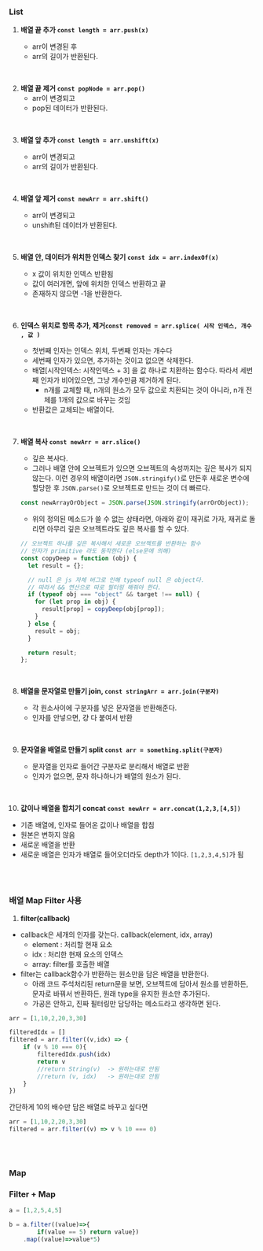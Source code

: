 ### List

1. **배열 끝 추가 `const length = arr.push(x)`**

   - arr이 변경된 후
   - arr의 길이가 반환된다.

<br>

2. **배열 끝 제거 `const popNode = arr.pop()`**
   - arr이 변경되고
   - pop된 데이터가 반환된다.

<br>

3. **배열 앞 추가 `const length = arr.unshift(x)`**

   - arr이 변경되고
   - arr의 길이가 반환된다.

<br>

4. **배열 앞 제거 `const newArr = arr.shift()`**

   - arr이 변경되고
   - unshift된 데이터가 반환된다.

<br>

5. **배열 안, 데이터가 위치한 인덱스 찾기 `const idx = arr.indexOf(x)`**

   - x 값이 위치한 인덱스 반환됨
   - 값이 여러개면, 앞에 위치한 인덱스 반환하고 끝
   - 존재하지 않으면 -1을 반환한다.

<br>

6. **인덱스 위치로 항목 추가, 제거`const removed = arr.splice( 시작 인덱스, 개수 , 값 )`**

   - 첫번째 인자는 인덱스 위치, 두번째 인자는 개수다
   - 세번째 인자가 있으면, 추가하는 것이고 없으면 삭제한다.
   - 배열[시작인덱스: 시작인덱스 + 3] 을 값 하나로 치환하는 함수다. 따라서 세번째 인자가 비어있으면, 그냥 개수만큼 제거하게 된다.
     - n개를 교체할 때, n개의 원소가 모두 값으로 치환되는 것이 아니라, n개 전체를 1개의 값으로 바꾸는 것임
   - 반환값은 교체되는 배열이다.

<br>

7. **배열 복사 `const newArr = arr.slice()`**

   - 깊은 복사다.
   - 그러나 배열 안에 오브젝트가 있으면 오브젝트의 속성까지는 깊은 복사가 되지 않는다. 이런 경우의 배열이라면 `JSON.stringify()`로 만든후 새로운 변수에 할당한 후 `JSON.parse()`로 오브젝트로 만드는 것이 더 빠르다.

   ```javascript
   const newArrayOrObject = JSON.parse(JSON.stringify(arrOrObject));
   ```

   - 위의 정의된 메소드가 쓸 수 없는 상태라면, 아래와 같이 재귀로 가자, 재귀로 돌리면 아무리 깊은 오브젝트라도 깊은 복사를 할 수 있다.

   ```javascript
   // 오브젝트 하나를 깊은 복사해서 새로운 오브젝트를 반환하는 함수
   // 인자가 primitive 라도 동작한다 (else문에 의해)
   const copyDeep = function (obj) {
     let result = {};

     // null 은 js 자체 버그로 인해 typeof null 은 object다.
     // 따라서 && 연산으로 따로 필터링 해줘야 한다.
     if (typeof obj === "object" && target !== null) {
       for (let prop in obj) {
         result[prop] = copyDeep(obj[prop]);
       }
     } else {
       result = obj;
     }

     return result;
   };
   ```

<br>

8. **배열을 문자열로 만들기 join, `const stringArr = arr.join(구분자)`**

   - 각 원소사이에 구분자를 넣은 문자열을 반환해준다.
   - 인자를 안넣으면, 걍 다 붙여서 반환

<br>

9. **문자열을 배열로 만들기 split `const arr = something.split(구분자)`**

   - 문자열을 인자로 들어간 구분자로 분리해서 배열로 반환
   - 인자가 없으면, 문자 하나하나가 배열의 원소가 된다.

<br>

10. **값이나 배열을 합치기 concat `const newArr = arr.concat(1,2,3,[4,5])`**

- 기존 배열에, 인자로 들어온 값이나 배열을 합침
- 원본은 변하지 않음
- 새로운 배열을 반환
- 새로운 배열은 인자가 배열로 들어오더라도 depth가 1이다. `[1,2,3,4,5]`가 됨

<br>
<br>

### 배열 Map Filter 사용

1. **filter(callback)**

- callback은 세개의 인자를 갖는다. callback(element, idx, array)
  - element : 처리할 현재 요소
  - idx : 처리한 현재 요소의 인덱스
  - array: filter를 호출한 배열
- filter는 callback함수가 반환하는 원소만을 담은 배열을 반환한다.
  - 아래 코드 주석처리된 return문을 보면, 오브젝트에 담아서 원소를 반환하든, 문자로 바꿔서 반환하든, 원래 type을 유지한 원소만 추가된다.
  - 가공은 안하고, 진짜 필터링만 담당하는 메소드라고 생각하면 된다.

```Javascript
arr = [1,10,2,20,3,30]

filteredIdx = []
filtered = arr.filter((v,idx) => {
    if (v % 10 === 0){
        filteredIdx.push(idx)
        return v
        //return String(v)  -> 원하는대로 안됨
        //return (v, idx)   -> 원하는대로 안됨
    }
})
```

간단하게 10의 배수만 담은 배열로 바꾸고 싶다면

```Javascript
arr = [1,10,2,20,3,30]
filtered = arr.filter((v) => v % 10 === 0)
```

<br>
<br>

### Map

### Filter + Map

```Javascript
a = [1,2,5,4,5]

b = a.filter((value)=>{
        if(value == 5) return value})
    .map((value)=>value*5)
```
